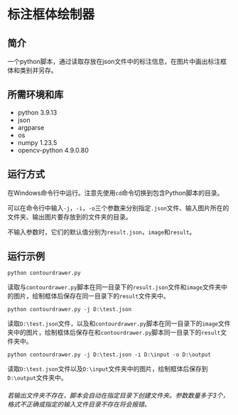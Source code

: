 # 标注框体绘制器

## 简介

一个python脚本，通过读取存放在json文件中的标注信息，在图片中画出标注框体和类别并另存。

## 所需环境和库

* python 3.9.13
* json
* argparse
* os
* numpy 1.23.5
* opencv-python 4.9.0.80

## 运行方式

在Windows命令行中运行。注意先使用``cd``命令切换到包含Python脚本的目录。

可以在命令行中输入``-j``，``-i``，``-o``三个参数来分别指定``.json``文件、输入图片所在的文件夹、输出图片要存放到的文件夹的目录。

不输入参数时，它们的默认值分别为``result.json``，``image``和``result``。

## 运行示例

```
python contourdrawer.py
```
读取与``contourdrawer.py``脚本在同一目录下的``result.json``文件和``image``文件夹中的图片，绘制框体后保存在同一目录下的``result``文件夹中。


```
python contourdrawer.py -j D:\test.json
```
读取``D:\test.json``文件，以及和``contourdrawer.py``脚本在同一目录下的``image``文件夹中的图片，绘制框体后保存在和``contourdrawer.py``脚本同一目录下的``result``文件夹中。


```
python contourdrawer.py -j D:\test.json -i D:\input -o D:\output
```
读取``D:\test.json``文件以及``D:\input``文件夹中的图片，绘制框体后保存到``D:\output``文件夹中。

###### 若输出文件夹不存在，脚本会自动在指定目录下创建文件夹。参数数量多于3个，格式不正确或指定的输入文件目录不存在将会报错。